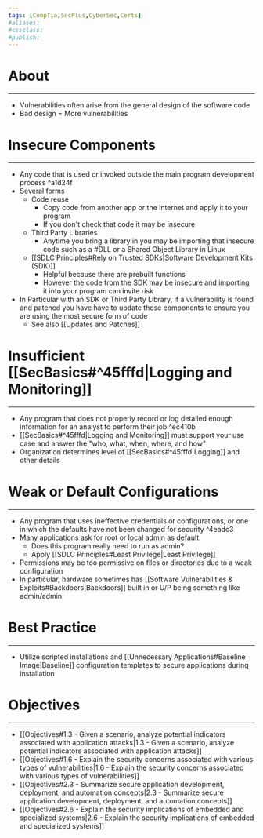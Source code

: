 ```yaml
---
tags: [CompTia,SecPlus,CyberSec,Certs]
#aliases:
#cssclass:
#publish:
---
```


# About
---
- Vulnerabilities often arise from the general design of the software code
- Bad design = More vulnerabilities

# Insecure Components
---
- Any code that is used or invoked outside the main program development process ^a1d24f
- Several forms
	- Code reuse
		- Copy code from another app or the internet and apply it to your program
		- If you don't check that code it may be insecure
	- Third Party Libraries
		- Anytime you bring a library in you may be importing that insecure code such as a #DLL or a Shared Object Library in Linux
	- [[SDLC Principles#Rely on Trusted SDKs|Software Development Kits (SDK)]]
		- Helpful because there are prebuilt functions
		- However the code from the SDK may be insecure and importing it into your program can invite risk
- In Particular with an SDK or Third Party Library, if a vulnerability is found and patched you have have to update those components to ensure you are using the most secure form of code
	- See also [[Updates and Patches]]

# Insufficient [[SecBasics#^45fffd|Logging and Monitoring]]
---
- Any program that does not properly record or log detailed enough information for an analyst to perform their job ^ec410b
- [[SecBasics#^45fffd|Logging and Monitoring]] must support your use case and answer the "who, what, when, where, and how"
- Organization determines level of [[SecBasics#^45fffd|Logging]] and other details

# Weak or Default Configurations
---
- Any program that uses ineffective credentials or configurations, or one in which the defaults have not been changed for security ^4eadc3
- Many applications ask for root or local admin as default
	- Does this program really need to run as admin?
	- Apply [[SDLC Principles#Least Privilege|Least Privilege]]
- Permissions may be too permissive on files or directories due to a weak configuration
- In particular, hardware sometimes has [[Software Vulnerabilities & Exploits#Backdoors|Backdoors]] built in or U/P being something like admin/admin

# Best Practice
---
- Utilize scripted installations and [[Unnecessary Applications#Baseline Image|Baseline]] configuration templates to secure applications during installation

# Objectives
---
- [[Objectives#1.3 - Given a scenario, analyze potential indicators associated with application attacks|1.3 - Given a scenario, analyze potential indicators associated with application attacks]]
- [[Objectives#1.6 - Explain the security concerns associated with various types of vulnerabilities|1.6 - Explain the security concerns associated with various types of vulnerabilities]]
- [[Objectives#2.3 - Summarize secure application development, deployment, and automation concepts|2.3 - Summarize secure application development, deployment, and automation concepts]]
- [[Objectives#2.6 - Explain the security implications of embedded and specialized systems|2.6 - Explain the security implications of embedded and specialized systems]]